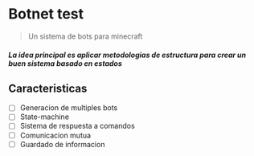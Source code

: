 # Botnet test

> Un sistema de bots para minecraft

##### *La idea principal es aplicar metodologias de estructura para crear un buen sistema basado en estados*

## Caracteristicas

- [ ] Generacion de multiples bots
- [ ] State-machine
- [ ] Sistema de respuesta a comandos
- [ ] Comunicacion mutua
- [ ] Guardado de informacion
